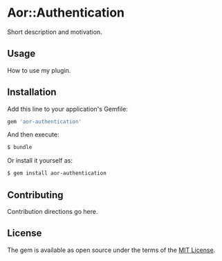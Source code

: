 # Aor::Authentication
Short description and motivation.

## Usage
How to use my plugin.

## Installation
Add this line to your application's Gemfile:

```ruby
gem 'aor-authentication'
```

And then execute:
```bash
$ bundle
```

Or install it yourself as:
```bash
$ gem install aor-authentication
```

## Contributing
Contribution directions go here.

## License
The gem is available as open source under the terms of the [MIT License](http://opensource.org/licenses/MIT).
